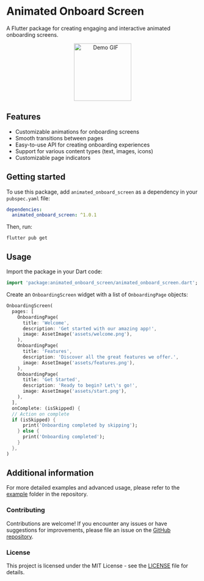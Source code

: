 # Animated Onboard Screen

A Flutter package for creating engaging and interactive animated onboarding screens.

<div style="text-align: center;"><img src="https://github.com/risfat/animated_onboard_screen/raw/refs/heads/master/demo/demo.gif" width="150" alt="Demo GIF">
</div>

## Features

- Customizable animations for onboarding screens
- Smooth transitions between pages
- Easy-to-use API for creating onboarding experiences
- Support for various content types (text, images, icons)
- Customizable page indicators

## Getting started

To use this package, add `animated_onboard_screen` as a dependency in your `pubspec.yaml` file:

```yaml
dependencies:
  animated_onboard_screen: ^1.0.1
```

Then, run:

```
flutter pub get
```

## Usage

Import the package in your Dart code:

```dart
import 'package:animated_onboard_screen/animated_onboard_screen.dart';
```

Create an `OnboardingScreen` widget with a list of `OnboardingPage` objects:

```dart
OnboardingScreen(
  pages: [
    OnboardingPage(
      title: 'Welcome',
      description: 'Get started with our amazing app!',
      image: AssetImage('assets/welcome.png'),
    ),
    OnboardingPage(
      title: 'Features',
      description: 'Discover all the great features we offer.',
      image: AssetImage('assets/features.png'),
    ),
    OnboardingPage(
      title: 'Get Started',
      description: 'Ready to begin? Let\'s go!',
      image: AssetImage('assets/start.png'),
    ),
  ],
  onComplete: (isSkipped) {
  // Action on complete
  if (isSkipped) {
      print('Onboarding completed by skipping');
    } else {
      print('Onboarding completed');
    }
  },
)
```

## Additional information

For more detailed examples and advanced usage, please refer to the [example](https://github.com/risfat/animated_onboard_screen/tree/master/example) folder in the repository.

### Contributing

Contributions are welcome! If you encounter any issues or have suggestions for improvements, please file an issue on the [GitHub repository](https://github.com/risfat/animated_onboard_screen/issues).

### License

This project is licensed under the MIT License - see the [LICENSE](LICENSE) file for details.
